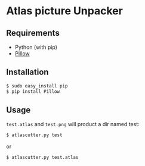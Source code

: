 # Atlas picture Unpacker

## Requirements

- Python (with pip)
- [Pillow](https://python-pillow.org)

## Installation

```sh
$ sudo easy_install pip
$ pip install Pillow
```

## Usage

`test.atlas` and `test.png` will product a dir named test:
```sh
$ atlascutter.py test
```
or
```sh
$ atlascutter.py test.atlas
```
